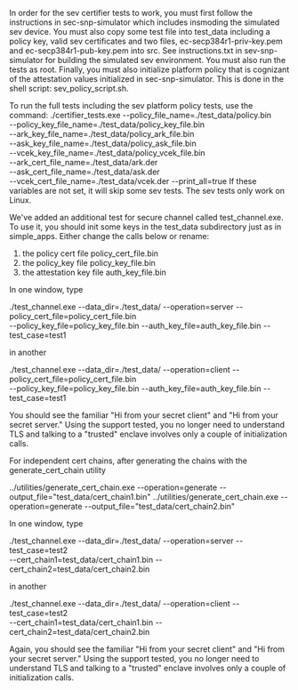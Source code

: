 In order for the sev certifier tests to work, you must first follow the instructions
in sec-snp-simulator which includes insmoding the simulated sev device.
You must also copy some test file into test_data including a policy key,
valid sev certificates and two files, ec-secp384r1-priv-key.pem and ec-secp384r1-pub-key.pem
into src.  See instructions.txt in sev-snp-simulator for building the simulated
sev environment.  You must also run the tests as root.  Finally, you must also
initialize platform policy that is cognizant of the attestation values initialized
in sec-snp-simulator.  This is done in the shell script: sev_policy_script.sh.

To run the full tests including the sev platform policy tests, use the command:
  ./certifier_tests.exe --policy_file_name=./test_data/policy.bin \
  --policy_key_file_name=./test_data/policy_key_file.bin \
  --ark_key_file_name=./test_data/policy_ark_file.bin \
  --ask_key_file_name=./test_data/policy_ask_file.bin \
  --vcek_key_file_name=./test_data/policy_vcek_file.bin \
  --ark_cert_file_name=./test_data/ark.der \
  --ask_cert_file_name=./test_data/ask.der \
  --vcek_cert_file_name=./test_data/vcek.der --print_all=true
If these variables are not set, it will skip some sev tests.  The sev tests only
work on Linux.

We've added an additional test for secure channel called test_channel.exe.  To use it,
you should init some keys in the test_data subdirectory just as in simple_apps.
Either change the calls below or rename:
  1. the policy cert file policy_cert_file.bin
  2. the policy_key file policy_key_file.bin
  3. the attestation key file auth_key_file.bin


In one window, type

  ./test_channel.exe --data_dir=./test_data/ --operation=server --policy_cert_file=policy_cert_file.bin \
    --policy_key_file=policy_key_file.bin --auth_key_file=auth_key_file.bin --test_case=test1

in another

  ./test_channel.exe --data_dir=./test_data/ --operation=client --policy_cert_file=policy_cert_file.bin \
    --policy_key_file=policy_key_file.bin --auth_key_file=auth_key_file.bin --test_case=test1

You should see the familiar "Hi from your secret client" and "Hi from your secret server."
Using the support tested, you no longer need to understand TLS and talking to a "trusted"
enclave involves only a couple of initialization calls.

For independent cert chains, after generating the chains with the generate_cert_chain utility

  ../utilities/generate_cert_chain.exe --operation=generate --output_file="test_data/cert_chain1.bin"
  ../utilities/generate_cert_chain.exe --operation=generate --output_file="test_data/cert_chain2.bin"


In one window, type

  ./test_channel.exe --data_dir=./test_data/ --operation=server --test_case=test2 \
    --cert_chain1=test_data/cert_chain1.bin --cert_chain2=test_data/cert_chain2.bin

in another

  ./test_channel.exe --data_dir=./test_data/ --operation=client --test_case=test2 \
    --cert_chain1=test_data/cert_chain1.bin --cert_chain2=test_data/cert_chain2.bin

Again, you should see the familiar "Hi from your secret client" and "Hi from your secret server."
Using the support tested, you no longer need to understand TLS and talking to a "trusted"
enclave involves only a couple of initialization calls.

